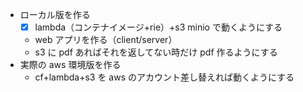 - ローカル版を作る
  - [x] lambda（コンテナイメージ+rie）+s3 minio で動くようにする
  - web アプリを作る（client/server）
  - s3 に pdf あればそれを返してない時だけ pdf 作るようにする
- 実際の aws 環境版を作る
  - cf+lambda+s3 を aws のアカウント差し替えれば動くようにする
